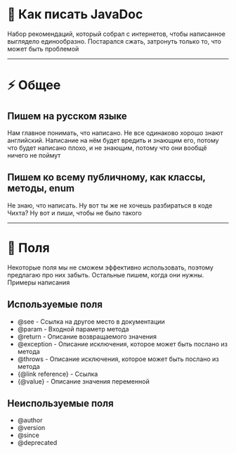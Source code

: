 # :dog: Как писать JavaDoc

Набор рекомендаций, который собрал с интернетов, чтобы написанное выглядело единообразно. Постарался сжать, затронуть только то, что может быть проблемой

---

# :zap: Общее

## Пишем на русском языке

Нам главное понимать, что написано. Не все одинаково хорошо знают английский. Написание на нём будет вредить и знающим его, потому что будет написано плохо, и не знающим, потому что они вообщё ничего не поймут

## Пишем ко всему публичному, как классы, методы, enum

Не знаю, что написать. Ну вот ты же не хочешь разбираться в коде Чихта? Ну вот и пиши, чтобы не было такого

---

# :book: Поля

Некоторые поля мы не сможем эффективно использовать, поэтому предлагаю про них забыть. Остальные пишем, когда они нужны. Примеры написания

## Используемые поля
- @see - Ссылка на другое место в документации
- @param - Входной параметр метода
- @return - Описание возвращаемого значения
- @exception - Описание исключения, которое может быть послано из метода
- @throws - Описание исключения, которое может быть послано из метода
- {@link reference} - Ссылка
- {@value} - Описание значения переменной

## Неиспользуемые поля

- @author
- @version
- @since
- @deprecated
